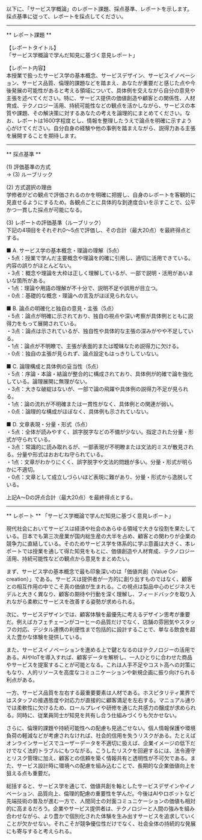 以下に、「サービス学概論」のレポート課題、採点基準、レポートを示します。採点基準に従って、レポートを採点してください。

---------------------------------------
** レポート課題 **

【レポートタイトル】  
「サービス学概論で学んだ知見に基づく意見レポート」

【レポート内容】  
本授業で扱ったサービス学の基本概念、サービスデザイン、サービスイノベーション、サービス品質、倫理的課題などを踏まえ、あなたが重要だと感じた点や今後発展の可能性があると考える領域について、具体例を交えながら自分の意見や主張を述べてください。特に、サービス提供の価値創造や顧客との関係性、人材育成、テクノロジー活用、持続可能性などの観点を活かしながら、サービスの本質や課題、その解決策に対するあなたの考えを論理的にまとめてください。なお、レポートは1600字程度とし、情報を整理したうえで論点を明確に示すよう心がけてください。自分自身の経験や他の事例を踏まえながら、説得力ある主張を展開することを期待します。

---------------------------------------
** 採点基準 **

(1) 評価基準の方式  
→ (3) ルーブリック

(2) 方式選択の理由  
学修者がどの観点で評価されるのかを明確に把握し、自身のレポートを客観的に見直せるようにするため。各観点ごとに具体的な到達度合いを示すことで、公平かつ一貫した採点が可能になる。

(3) レポートの評価基準（ルーブリック）  
下記の4項目をそれぞれ0～5点で評価し、その合計（最大20点）を最終得点とする。

■ A. サービス学の基本概念・理論の理解（5点）  
・5点：授業で学んだ主要概念や理論を的確に引用し、適切に活用できている。内容の誤りがほとんどない。  
・3点：概念や理論を大枠は正しく理解しているが、一部で説明・活用があいまいな箇所がある。  
・1点：理論や用語の理解が不十分で、説明不足や誤用が目立つ。  
・0点：基礎的な概念・理論への言及がほぼ見られない。

■ B. 論点の明確化と独自の意見・主張（5点）  
・5点：論点が明確に示されており、独自の視点や深い考察が具体例とともに説得力をもって展開されている。  
・3点：論点は示されているが、独自性や具体的な主張の深みがやや不足している。  
・1点：論点が不明瞭で、主張が表面的または曖昧なため説得力に欠ける。  
・0点：独自の主張が見られず、論点設定もはっきりしていない。

■ C. 論理構成と具体例の妥当性（5点）  
・5点：序論・本論・結論が整合的に構成されており、具体例が的確で論を強化している。論理展開に無理がない。  
・3点：大きな破綻はないが、一部で論の飛躍や具体例の説得力不足が見られる。  
・1点：論の流れが不明確または一貫性がなく、具体例との関連が弱い。  
・0点：論理的な構成がほぼなく、具体例も示されていない。

■ D. 文章表現・分量・形式（5点）  
・5点：全体が読みやすく、誤字脱字などの不備が少ない。指定された分量・形式が守られている。  
・3点：常識的に読み取れるが、一部表現が不明瞭または文法的ミスが散見される。分量や形式はおおむね守られている。  
・1点：文章がわかりにくく、誤字脱字や文法的問題が多い。分量・形式が明らかに不適切。  
・0点：文章として成立しづらいほど表現に難があり、分量・形式から逸脱している。  

上記A～Dの評点合計（最大20点）を最終得点とする。

---------------------------------------
** レポート **
「サービス学概論で学んだ知見に基づく意見レポート」

現代社会においてサービスは経済や社会のあらゆる領域で大きな役割を果たしている。日本でも第三次産業が国内総生産の大半を占め、顧客との関わりが企業の競争力に直結している。そのためサービス学を体系的に学ぶ意義は大きく、本レポートでは授業を通して得た知見をもとに、価値創造や人材育成、テクノロジー活用、持続可能性などの観点から意見をまとめたい。

まず、サービス学の基本概念で最も印象深いのは「価値共創（Value Co-creation）」である。サービスは提供者が一方的に創り出すものではなく、顧客との相互作用の中でこそ真の価値が生まれる。この視点は製品中心のビジネスモデルと大きく異なり、顧客の期待や行動を深く理解し、フィードバックを取り入れながら柔軟にサービスを改善する姿勢が求められる。

次に、サービスデザインでは、顧客体験を最優先に考えるデザイン思考が重要だ。例えばカフェチェーンがコーヒーの品質だけでなく、店舗の雰囲気やスタッフの対応、デジタル連携の利便性まで包括的に設計することで、単なる飲食を超えた豊かな体験を提供している。

また、サービスイノベーションを進める上で鍵となるのはテクノロジーの活用である。AIやIoTを導入すれば、顧客データを解析し、一人ひとりに合わせた商品やサービスを提案することが可能となる。これは人手不足やコスト高への対策にもなり、人的リソースを高度なコミュニケーションや新規企画に振り向けられる利点がある。

一方、サービス品質を左右する最重要要素は人材である。ホスピタリティ業界ではスタッフの接遇態度や対応力が直接的に顧客満足を左右する。マニュアル通りでは柔軟性に欠けるため、ロールプレイや研修を通じた共感力の醸成が求められる。同時に、従業員同士が知見を共有し合う仕組みづくりも欠かせない。

さらに、倫理的課題や持続可能性への配慮も見過ごせない。個人情報保護や環境負荷の軽減などが考慮されなければ、社会的信用を失うリスクがある。たとえばオンラインサービスでユーザーデータを不適切に扱えば、企業イメージの低下だけでなく法的トラブルにもつながる。こうしたリスクを回避するには、法令遵守とリスク管理に加え、顧客との信頼を築く情報共有と透明性が不可欠である。また、サービス設計時に環境への配慮を組み込むことで、長期的な企業価値向上を狙える点も重要だ。

総括すると、サービス学を通じて、価値共創を軸としたサービスデザインやイノベーション、品質向上、倫理的配慮の重要性を学んだ。今後はAIやロボットなど先端技術の普及が進む一方で、人間同士の対面コミュニケーションの価値も相対的に高まるだろう。企業やサービス提供者は、テクノロジーと人間の強みを組み合わせながら、より豊かで個別化された体験を生み出すサービスを追求していくことが欠かせない。それこそが競争優位性だけでなく、社会全体の持続的な発展にも寄与すると考えられる。

